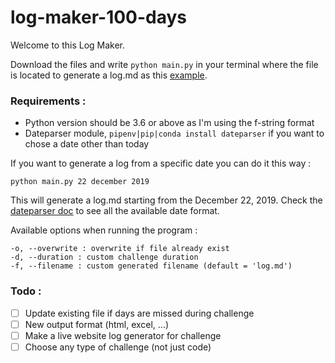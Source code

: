 # log-maker-100-days

Welcome to this Log Maker.

Download the files and write `python main.py` in your terminal where the file is located to generate a log.md as this [example](log.md).

### Requirements :

* Python version should be 3.6 or above as I'm using the f-string format
* Dateparser module, `pipenv|pip|conda install dateparser` if you want to chose a date other than today

If you want to generate a log from a specific date you can do it this way :

`python main.py 22 december 2019`

This will generate a log.md starting from the December 22, 2019. Check the [dateparser doc](https://dateparser.readthedocs.io/en/latest/) to see all the available date format.

Available options when running the program :
```
-o, --overwrite : overwrite if file already exist
-d, --duration : custom challenge duration
-f, --filename : custom generated filename (default = 'log.md')
```

### Todo :

* [ ] Update existing file if days are missed during challenge
* [ ] New output format (html, excel, ...)
* [ ] Make a live website log generator for challenge
* [ ] Choose any type of challenge (not just code)
